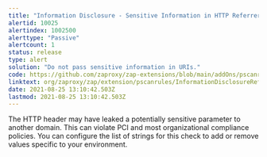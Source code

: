 ```yaml
---
title: "Information Disclosure - Sensitive Information in HTTP Referrer Header"
alertid: 10025
alertindex: 1002500
alerttype: "Passive"
alertcount: 1
status: release
type: alert
solution: "Do not pass sensitive information in URIs."
code: https://github.com/zaproxy/zap-extensions/blob/main/addOns/pscanrules/src/main/java/org/zaproxy/zap/extension/pscanrules/InformationDisclosureReferrerScanRule.java
linktext: org/zaproxy/zap/extension/pscanrules/InformationDisclosureReferrerScanRule.java
date: 2021-08-25 13:10:42.503Z
lastmod: 2021-08-25 13:10:42.503Z
---
```

The HTTP header may have leaked a potentially sensitive parameter to another domain. This can violate PCI and most organizational compliance policies. You can configure the list of strings for this check to add or remove values specific to your environment.
